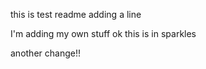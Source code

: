 this is test readme
adding a line

I'm adding my own stuff
ok this is in sparkles

another change!!

